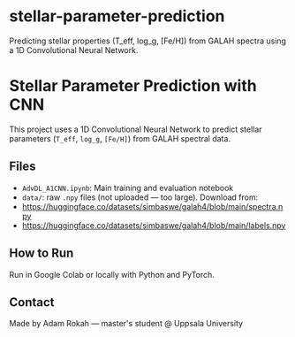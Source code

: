 # stellar-parameter-prediction
Predicting stellar properties (T_eff, log_g, [Fe/H]) from GALAH spectra using a 1D Convolutional Neural Network.

# Stellar Parameter Prediction with CNN

This project uses a 1D Convolutional Neural Network to predict stellar parameters (`T_eff`, `log_g`, `[Fe/H]`) from GALAH spectral data.

## Files

- `AdvDL_A1CNN.ipynb`: Main training and evaluation notebook
- `data/`: raw `.npy` files (not uploaded — too large). Download from:
- https://huggingface.co/datasets/simbaswe/galah4/blob/main/spectra.npy
- https://huggingface.co/datasets/simbaswe/galah4/blob/main/labels.npy

## How to Run
Run in Google Colab or locally with Python and PyTorch.

## Contact
Made by Adam Rokah — master's student @ Uppsala University
